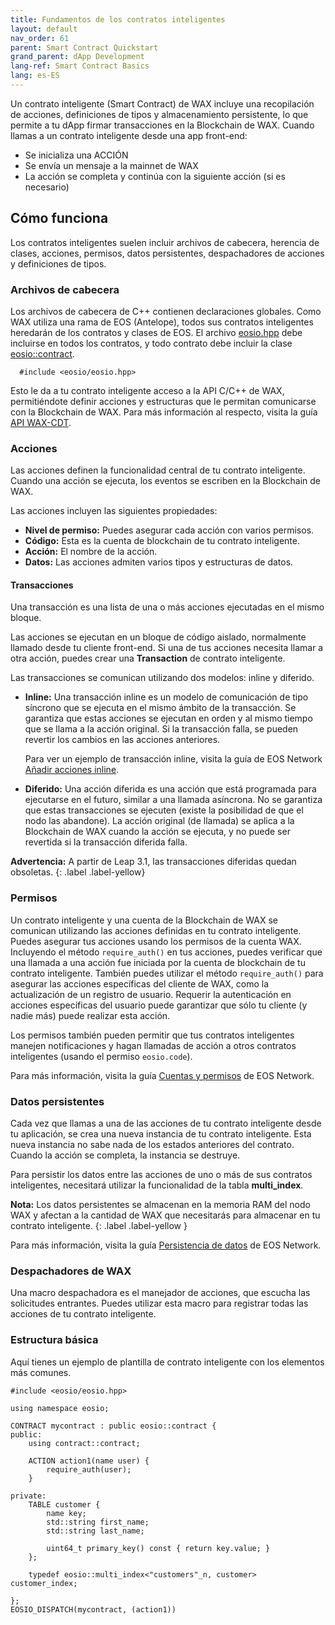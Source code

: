 ```yaml
---
title: Fundamentos de los contratos inteligentes
layout: default
nav_order: 61
parent: Smart Contract Quickstart
grand_parent: dApp Development
lang-ref: Smart Contract Basics
lang: es-ES
---
```


Un contrato inteligente (Smart Contract) de WAX incluye una recopilación de acciones, definiciones de tipos y almacenamiento persistente, lo que permite a tu dApp firmar transacciones en la Blockchain de WAX. Cuando llamas a un contrato inteligente desde una app front-end:

- Se inicializa una ACCIÓN
- Se envía un mensaje a la mainnet de WAX 
- La acción se completa y continúa con la siguiente acción (si es necesario)

## Cómo funciona

Los contratos inteligentes suelen incluir archivos de cabecera, herencia de clases, acciones, permisos, datos persistentes, despachadores de acciones y definiciones de tipos. 

### Archivos de cabecera

Los archivos de cabecera de C++ contienen declaraciones globales. Como WAX utiliza una rama de EOS (Antelope), todos sus contratos inteligentes heredarán de los contratos y clases de EOS. El archivo <a href="https://github.com/worldwide-asset-exchange/wax-cdt/blob/master/libraries/eosiolib/eosio.hpp" target="_blank">eosio.hpp</a> debe incluirse en todos los contratos, y todo contrato debe incluir la clase <a href="https://github.com/worldwide-asset-exchange/wax-cdt/blob/master/libraries/eosiolib/contract.hpp" target="_blank">eosio::contract</a>. 

```
  #include <eosio/eosio.hpp>
```

Esto le da a tu contrato inteligente acceso a la API C/C++ de WAX, permitiéndote definir acciones y estructuras que le permitan comunicarse con la Blockchain de WAX. Para más información al respecto, visita la guía [API WAX-CDT](/es/api-reference/cdt_api).

### Acciones

Las acciones definen la funcionalidad central de tu contrato inteligente. Cuando una acción se ejecuta, los eventos se escriben en la Blockchain de WAX. 

Las acciones incluyen las siguientes propiedades:

- **Nivel de permiso:** Puedes asegurar cada acción con varios permisos.
- **Código:** Esta es la cuenta de blockchain de tu contrato inteligente.
- **Acción:** El nombre de la acción.
- **Datos:** Las acciones admiten varios tipos y estructuras de datos.

#### Transacciones

Una transacción es una lista de una o más acciones ejecutadas en el mismo bloque.

Las acciones se ejecutan en un bloque de código aislado, normalmente llamado desde tu cliente front-end. Si una de tus acciones necesita llamar a otra acción, puedes crear una **Transaction** de contrato inteligente. 
    
<!--```
//use eosio::transaction to call other actions from an existing action
eosio::transaction t{};
```-->

Las transacciones se comunican utilizando dos modelos: inline y diferido.

- **Inline:** Una transacción inline es un modelo de comunicación de tipo síncrono que se ejecuta en el mismo ámbito de la transacción. Se garantiza que estas acciones se ejecutan en orden y al mismo tiempo que se llama a la acción original. Si la transacción falla, se pueden revertir los cambios en las acciones anteriores.  

    Para ver un ejemplo de transacción inline, visita la guía de EOS Network <a href="https://docs.eosnetwork.com/docs/latest/getting-started/smart-contract-development/adding-inline-actions" target="_blank">Añadir acciones inline</a>.

- **Diferido:** Una acción diferida es una acción que está programada para ejecutarse en el futuro, similar a una llamada asíncrona. No se garantiza que estas transacciones se ejecuten (existe la posibilidad de que el nodo las abandone). La acción original (de llamada) se aplica a la Blockchain de WAX cuando la acción se ejecuta, y no puede ser revertida si la transacción diferida falla. 

**Advertencia:** A partir de Leap 3.1, las transacciones diferidas quedan obsoletas.
{: .label .label-yellow}

### Permisos

Un contrato inteligente y una cuenta de la Blockchain de WAX se comunican utilizando las acciones definidas en tu contrato inteligente. Puedes asegurar tus acciones usando los permisos de la cuenta WAX. Incluyendo el método `require_auth()` en tus acciones, puedes verificar que una llamada a una acción fue iniciada por la cuenta de blockchain de tu contrato inteligente. También puedes utilizar el método `require_auth()` para asegurar las acciones específicas del cliente de WAX, como la actualización de un registro de usuario. Requerir la autenticación en acciones específicas del usuario puede garantizar que sólo tu cliente (y nadie más) puede realizar esta acción.

Los permisos también pueden permitir que tus contratos inteligentes manejen notificaciones y hagan llamadas de acción a otros contratos inteligentes (usando el permiso `eosio.code`).

 Para más información, visita la guía <a href="https://docs.eosnetwork.com/docs/latest/protocol/accounts_and_permissions" target="_blank">Cuentas y permisos</a> de EOS Network.

### Datos persistentes

Cada vez que llamas a una de las acciones de tu contrato inteligente desde tu aplicación, se crea una nueva instancia de tu contrato inteligente. Esta nueva instancia no sabe nada de los estados anteriores del contrato. Cuando la acción se completa, la instancia se destruye. 

Para persistir los datos entre las acciones de uno o más de sus contratos inteligentes, necesitará utilizar la funcionalidad de la tabla **multi_index**. 
    
<strong>Nota:</strong> Los datos persistentes se almacenan en la memoria RAM del nodo WAX y afectan a la cantidad de WAX que necesitarás para almacenar en tu contrato inteligente.
{: .label .label-yellow }


 Para más información, visita la guía <a href="https://docs.eosnetwork.com/docs/latest/getting-started/smart-contract-development/data-persistence" target="_blank">Persistencia de datos</a> de EOS Network.

### Despachadores de WAX

Una macro despachadora es el manejador de acciones, que escucha las solicitudes entrantes. Puedes utilizar esta macro para registrar todas las acciones de tu contrato inteligente.

### Estructura básica

Aquí tienes un ejemplo de plantilla de contrato inteligente con los elementos más comunes.

```
#include <eosio/eosio.hpp>

using namespace eosio;

CONTRACT mycontract : public eosio::contract {
public:
	using contract::contract;

	ACTION action1(name user) {
		require_auth(user);
	}

private:
	TABLE customer {
		name key;
		std::string first_name;
		std::string last_name;

		uint64_t primary_key() const { return key.value; }
	};

	typedef eosio::multi_index<"customers"_n, customer> customer_index;

};
EOSIO_DISPATCH(mycontract, (action1))

```
